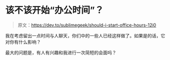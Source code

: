 # 该不该开始“办公时间”？

> 原文：<https://dev.to/sublimegeek/should-i-start-office-hours-12i0>

我在考虑留出一点时间与人聊天，你们中的一些人已经这样做了。如果是的话，它对你有什么影响？

最大的问题是，有人有兴趣和我进行一次简短的会面吗？